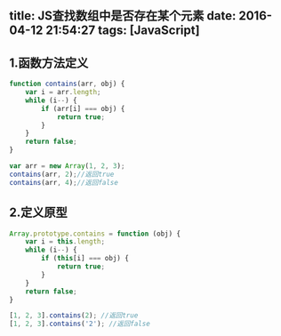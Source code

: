 title: JS查找数组中是否存在某个元素
date: 2016-04-12 21:54:27
tags: [JavaScript]
---


## 1.函数方法定义
```js
function contains(arr, obj) {
    var i = arr.length;
    while (i--) {
        if (arr[i] === obj) {
            return true;
        }
    }
    return false;
}
```

```js
var arr = new Array(1, 2, 3);
contains(arr, 2);//返回true
contains(arr, 4);//返回false
```

## 2.定义原型
```js
Array.prototype.contains = function (obj) {
    var i = this.length;
    while (i--) {
        if (this[i] === obj) {
            return true;
        }
    }
    return false;
}
```
```js
[1, 2, 3].contains(2); //返回true
[1, 2, 3].contains('2'); //返回false
```
